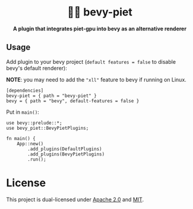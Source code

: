 <div align="center">

# 🎨📐 bevy-piet

**A plugin that integrates piet-gpu into bevy as an alternative renderer**

</div>

## Usage
Add plugin to your bevy project (`default features = false` to disable bevy's default renderer):

**NOTE**: you may need to add the `"xll"` feature to bevy if running on Linux.

```
[dependencies]
bevy-piet = { path = "bevy-piet" }
bevy = { path = "bevy", default-features = false }
```

Put in `main()`:
```
use bevy::prelude::*;
use bevy_piet::BevyPietPlugins;

fn main() {
    App::new()
        .add_plugins(DefaultPlugins)
        .add_plugins(BevyPietPlugins)
        .run();
```

# License
This project is dual-licensed under [Apache 2.0](https://github.com/Seabass247/bevy-piet/blob/main/LICENSE-APACHE) and [MIT](https://github.com/Seabass247/bevy-piet/blob/main/LICENSE-MIT).
